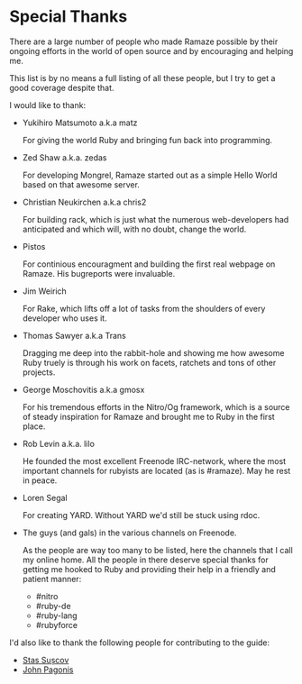 # Special Thanks

There are a large number of people who made Ramaze possible by their ongoing
efforts in the world of open source and by encouraging and helping me.

This list is by no means a full listing of all these people, but I try to
get a good coverage despite that.

I would like to thank:

* Yukihiro Matsumoto a.k.a matz

  For giving the world Ruby and bringing fun back into programming.

* Zed Shaw a.k.a. zedas

  For developing Mongrel, Ramaze started out as a simple Hello World based on
  that awesome server.

* Christian Neukirchen a.k.a chris2

  For building rack, which is just what the numerous web-developers had
  anticipated and which will, with no doubt, change the world.

* Pistos

  For continious encouragment and building the first real webpage on Ramaze. His
  bugreports were invaluable.

* Jim Weirich

  For Rake, which lifts off a lot of tasks from the shoulders of every
  developer who uses it.

* Thomas Sawyer a.k.a Trans

  Dragging me deep into the rabbit-hole and showing me how awesome Ruby truely
  is through his work on facets, ratchets and tons of other projects.

* George Moschovitis a.k.a gmosx

  For his tremendous efforts in the Nitro/Og framework, which is a source of
  steady inspiration for Ramaze and brought me to Ruby in the first place.

* Rob Levin a.k.a. lilo

  He founded the most excellent Freenode IRC-network, where the most important
  channels for rubyists are located (as is #ramaze).  May he rest in peace.

* Loren Segal

  For creating YARD. Without YARD we'd still be stuck using rdoc.

* The guys (and gals) in the various channels on Freenode.

  As the people are way too many to be listed, here the channels that I call my
  online home. All the people in there deserve special thanks for getting me
  hooked to Ruby and providing their help in a friendly and patient manner:

  * \#nitro
  * \#ruby-de
  * \#ruby-lang
  * \#rubyforce

I'd also like to thank the following people for contributing to the guide:

* [Stas Sușcov](https://github.com/stas)
* [John Pagonis](https://github.com/pagojo)

